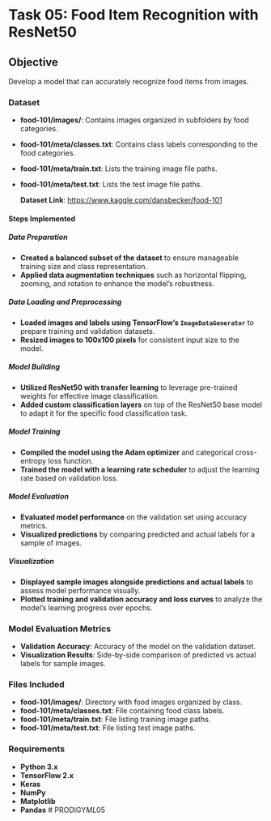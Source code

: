 # Task 05: Food Item Recognition with ResNet50

## Objective
Develop a model that can accurately recognize food items from images.

### Dataset
- **food-101/images/**: Contains images organized in subfolders by food categories.
- **food-101/meta/classes.txt**: Contains class labels corresponding to the food categories.
- **food-101/meta/train.txt**: Lists the training image file paths.
- **food-101/meta/test.txt**: Lists the test image file paths.

  **Dataset Link**: https://www.kaggle.com/dansbecker/food-101

#### Steps Implemented

##### Data Preparation
- **Created a balanced subset of the dataset** to ensure manageable training size and class representation.
- **Applied data augmentation techniques** such as horizontal flipping, zooming, and rotation to enhance the model’s robustness.

##### Data Loading and Preprocessing
- **Loaded images and labels using TensorFlow’s `ImageDataGenerator`** to prepare training and validation datasets.
- **Resized images to 100x100 pixels** for consistent input size to the model.

##### Model Building
- **Utilized ResNet50 with transfer learning** to leverage pre-trained weights for effective image classification.
- **Added custom classification layers** on top of the ResNet50 base model to adapt it for the specific food classification task.

##### Model Training
- **Compiled the model using the Adam optimizer** and categorical cross-entropy loss function.
- **Trained the model with a learning rate scheduler** to adjust the learning rate based on validation loss.

##### Model Evaluation
- **Evaluated model performance** on the validation set using accuracy metrics.
- **Visualized predictions** by comparing predicted and actual labels for a sample of images.

##### Visualization
- **Displayed sample images alongside predictions and actual labels** to assess model performance visually.
- **Plotted training and validation accuracy and loss curves** to analyze the model’s learning progress over epochs.

### Model Evaluation Metrics
- **Validation Accuracy**: Accuracy of the model on the validation dataset.
- **Visualization Results**: Side-by-side comparison of predicted vs actual labels for sample images.

### Files Included
- **food-101/images/**: Directory with food images organized by class.
- **food-101/meta/classes.txt**: File containing food class labels.
- **food-101/meta/train.txt**: File listing training image paths.
- **food-101/meta/test.txt**: File listing test image paths.

### Requirements
- **Python 3.x**
- **TensorFlow 2.x**
- **Keras**
- **NumPy**
- **Matplotlib**
- **Pandas**
#   P R O D I G Y _ M L _ 0 5 
 
 
